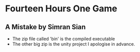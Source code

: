 # Fourteen Hours One Game
## A Mistake by Simran Sian
* The zip file called 'bin' is the compiled executable
* The other big zip is the unity project
I apologise in advance.
